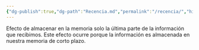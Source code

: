 ```yaml
---
{"dg-publish":true,"dg-path":"Recencia.md","permalink":"/recencia/","hide":true,"created":"2024-02-27T22:51","updated":"2024-03-16T16:15"}
---
```


Efecto de almacenar en la memoria solo la última parte de la información que recibimos. Este efecto ocurre porque la información es almacenada en nuestra memoria de corto plazo.
